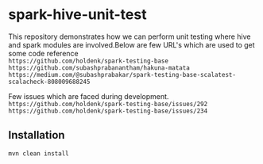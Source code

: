 # spark-hive-unit-test

This repository demonstrates how we can perform unit testing where hive and spark modules are involved.Below are few URL's which are used to get some code reference <br/>
```https://github.com/holdenk/spark-testing-base```<br/>
```https://github.com/subashprabanantham/hakuna-matata```<br/>
```https://medium.com/@subashprabakar/spark-testing-base-scalatest-scalacheck-808009688245```

Few issues which are faced during development.<br/>
```https://github.com/holdenk/spark-testing-base/issues/292```<br/>
```https://github.com/holdenk/spark-testing-base/issues/234```

## Installation
```bash
mvn clean install
```